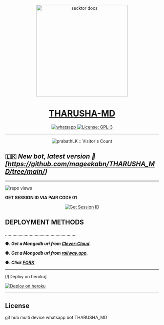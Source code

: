 <p align="center">  
  <a href="https://i.ibb.co/cYvncRx/fe366ce534b8dedf.jpg">
    <img alt="secktor docs" height="300" src="https://i.ibb.co/cYvncRx/fe366ce534b8dedf.jpg">
    <h1 align="center"> THARUSHA-MD </h1>
  </a>
</p>  
<p align="center">
  <a aria-label="Join our chats" href="https://chat.whatsapp.com/KwFkWjI8qJ6B174esar8IM" target="_blank">
    <img alt="whatsapp" src="https://img.shields.io/badge/Join Group-25D366?style=for-the-badge&logo=whatsapp&logoColor=white" />
  </a>
  <a aria-label="Secktor is free to use" href="https://github.com/SamPandey001/Secktor-Md/blob/main/LICENCE" target="_blank">
    <img alt="License: GPL-3" src="https://badges.frapsoft.com/os/gpl/gpl.png?v=103)](https://opensource.org/licenses/GPL-3.0/" target="_blank" />
  </a>

</p>

---

<p align="center"><img src="https://profile-counter.glitch.me/{mageekabn}/count.svg" alt="prabathLK :: Visitor's Count" /></p>

  
 ## 🇱🇰 ***New bot, latest version 🎉 [https://github.com/mageekabn/THARUSHA_MD/tree/main/)***


---

![repo views](https://hits.seeyoufarm.com/api/count/incr/badge.svg?url=https%3A%2F%2Fgithub.com%2FprabathLK%2FPRABATH_MD&count_bg=%2379C83D&title_bg=%23555555&icon=gitpod.svg&icon_color=%23E7E7E7&title=Views&edge_flat=false)



<b>GET SESSION ID VIA PAIR CODE 01</b>
<p align="center">
<a href='https://queen-rashmi-md-3fcf23a5fafc.herokuapp.com/' target="_blank"><img alt='Get Session ID' src='https://img.shields.io/badge/Click here to get your session id-blue?style=for-the-badge&logo=opencv&logoColor=white'/></a>


  

 ## DEPLOYMENT METHODS

  




  
..........................................................

●. ***Get a Mongodb uri from [Clever-Cloud](https://api.clever-cloud.com/v2/session/login).***

●. ***Get a Mongodb uri from [railway.app](https://railway.app).***

●.  ***Click [FORK](‼️https://github.com/mageekabn/THARUSHA_MD/fork)***

---



[![Deploy on heroku]

[![Deploy on heroku](https://www.herokucdn.com/deploy/button.svg)](https://dashboard.heroku.com/new?button-url=https://github.com/PrabathLK/PRABATH_MD&template=https://github.com/PrabathLK/PRABATH_MD.git)

  



 


 ---

## License

git hub multi device whatsapp bot THARUSHA_MD
